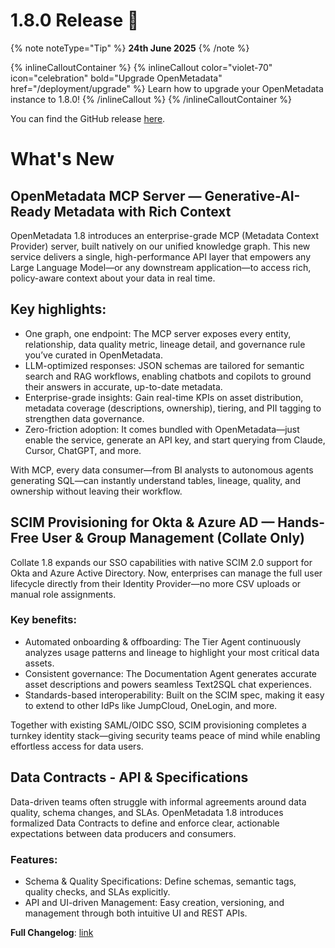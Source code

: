 # 1.8.0 Release 🎉

{% note noteType="Tip" %}
**24th June 2025**
{% /note %}

{% inlineCalloutContainer %}
{% inlineCallout
color="violet-70"
icon="celebration"
bold="Upgrade OpenMetadata"
href="/deployment/upgrade" %}
Learn how to upgrade your OpenMetadata instance to 1.8.0!
{% /inlineCallout %}
{% /inlineCalloutContainer %}

You can find the GitHub release [here](https://github.com/open-metadata/OpenMetadata/releases/tag/1.8.0-release).

# What's New

## OpenMetadata MCP Server — Generative-AI-Ready Metadata with Rich Context

OpenMetadata 1.8 introduces an enterprise-grade MCP (Metadata Context Provider) server, built natively on our unified knowledge graph. This new service delivers a single, high-performance API layer that empowers any Large Language Model—or any downstream application—to access rich, policy-aware context about your data in real time.

## Key highlights:

- One graph, one endpoint: The MCP server exposes every entity, relationship, data quality metric, lineage detail, and governance rule you’ve curated in OpenMetadata.
- LLM-optimized responses: JSON schemas are tailored for semantic search and RAG workflows, enabling chatbots and copilots to ground their answers in accurate, up-to-date metadata.
- Enterprise-grade insights: Gain real-time KPIs on asset distribution, metadata coverage (descriptions, ownership), tiering, and PII tagging to strengthen data governance.
- Zero-friction adoption: It comes bundled with OpenMetadata—just enable the service, generate an API key, and start querying from Claude, Cursor, ChatGPT, and more.

With MCP, every data consumer—from BI analysts to autonomous agents generating SQL—can instantly understand tables, lineage, quality, and ownership without leaving their workflow.

## SCIM Provisioning for Okta & Azure AD — Hands-Free User & Group Management (Collate Only)

Collate 1.8 expands our SSO capabilities with native SCIM 2.0 support for Okta and Azure Active Directory. Now, enterprises can manage the full user lifecycle directly from their Identity Provider—no more CSV uploads or manual role assignments.

### Key benefits:

- Automated onboarding & offboarding: The Tier Agent continuously analyzes usage patterns and lineage to highlight your most critical data assets.
- Consistent governance: The Documentation Agent generates accurate asset descriptions and powers seamless Text2SQL chat experiences.
- Standards-based interoperability: Built on the SCIM spec, making it easy to extend to other IdPs like JumpCloud, OneLogin, and more.

Together with existing SAML/OIDC SSO, SCIM provisioning completes a turnkey identity stack—giving security teams peace of mind while enabling effortless access for data users.

## Data Contracts - API & Specifications

Data-driven teams often struggle with informal agreements around data quality, schema changes, and SLAs. OpenMetadata 1.8 introduces formalized Data Contracts to define and enforce clear, actionable expectations between data producers and consumers.

### Features:

- Schema & Quality Specifications: Define schemas, semantic tags, quality checks, and SLAs explicitly.
- API and UI-driven Management: Easy creation, versioning, and management through both intuitive UI and REST APIs.

**Full Changelog**: [link](https://github.com/open-metadata/OpenMetadata/compare/1.7.5-release...1.8.0-release)
